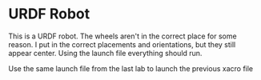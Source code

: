 # URDF Robot
This is a URDF robot. The wheels aren't in the correct place for some reason. I put in the correct placements and orientations, but they still appear center. 
Using the launch file everything should run.

Use the same launch file from the last lab to launch the previous xacro file
